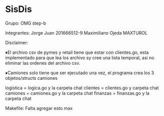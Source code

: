 # SisDis
Grupo:
  OMG step-b
  
Integrantes:
  Jorge Juan 201666512-9
  Maximiliano Ojeda MAXTUROL
  
  Disclaimer: 
  
  ♦El archivo csv de pymes y retail tiene que estar con clientes.go, esta implementado para que lea los archivo sy cree una lista temporal, asi no eliminar las ordenes del archivo csv.
  
  ♦Camiones solo tiene que ser ejecutado una vez, el programa crea los 3 objetos/structs camiones
  
  logistica = logica.go y la carpeta chat
  clientes = clientes.go y carpeta chat
  camiones = camiones.go y la carpeta chat
  finanzas = finanzas.go y la carpeta chat
  
  Makefile: Falta agregar esto max
